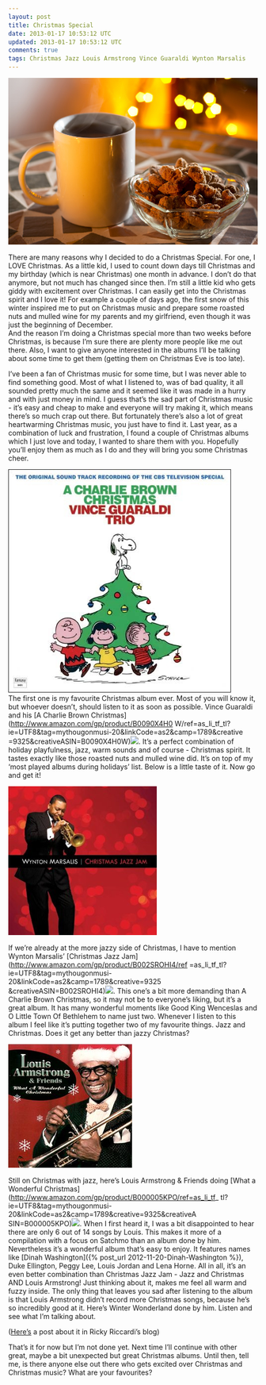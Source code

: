 ```yaml
---           
layout: post
title: Christmas Special
date: 2013-01-17 10:53:12 UTC
updated: 2013-01-17 10:53:12 UTC
comments: true
tags: Christmas Jazz Louis Armstrong Vince Guaraldi Wynton Marsalis
---
```

![](/img/2Fde5a94de355bd1ad9956f94fafba00632Ftumblr_mepw2dlwCh1rln1mco1_1280.jpg)

There are many reasons why I decided to do a Christmas Special. For one, I
LOVE Christmas. As a little kid, I used to count down days till Christmas and
my birthday (which is near Christmas) one month in advance. I don’t do that
anymore, but not much has changed since then. I’m still a little kid who gets
giddy with excitement over Christmas. I can easily get into the Christmas
spirit and I love it! For example a couple of days ago, the first snow of this
winter inspired me to put on Christmas music and prepare some roasted nuts and
mulled wine for my parents and my girlfriend, even though it was just the
beginning of December.  
And the reason I’m doing a Christmas special more than two weeks before
Christmas, is because I’m sure there are plenty more people like me out there.
Also, I want to give anyone interested in the albums I’ll be talking about
some time to get them (getting them on Christmas Eve is too late).  
  
I’ve been a fan of Christmas music for some time, but I was never able to find
something good. Most of what I listened to, was of bad quality, it all sounded
pretty much the same and it seemed like it was made in a hurry and with just
money in mind. I guess that’s the sad part of Christmas music - it’s easy and
cheap to make and everyone will try making it, which means there’s so much
crap out there. But fortunately there’s also a lot of great heartwarming
Christmas music, you just have to find it. Last year, as a combination of luck
and frustration, I found a couple of Christmas albums which I just love and
today, I wanted to share them with you. Hopefully you’ll enjoy them as much as
I do and they will bring you some Christmas cheer.  
  
![](/img/2Fimages2Fvince_guaraldi_trio3Aa_charlie_brown_christmas.jpeg)  
The first one is my favourite Christmas album ever. Most of you will know it,
but whoever doesn’t, should listen to it as soon as possible. Vince Guaraldi
and his [A Charlie Brown Christmas](http://www.amazon.com/gp/product/B0090X4H0
W/ref=as_li_tf_tl?ie=UTF8&tag=mythougonmusi-20&linkCode=as2&camp=1789&creative
=9325&creativeASIN=B0090X4H0W)![](http://www.assoc-amazon.com/e/ir?t=mythougonmusi-20&l=as2&o=1&a=B0090X4H0W).
It’s a perfect combination of holiday playfulness, jazz, warm sounds and of course -
Christmas spirit. It tastes exactly like those roasted nuts and mulled wine
did. It’s on top of my ‘most played albums during holidays’ list. Below is a
little taste of it. Now go and get it!  
  

  

<img class="small right" src="/img/2Fwikipedia2Fen2F72F7b2FWynton_Marsalis_Christmas_Jazz_Jam.jpg">

If we’re already at the more jazzy side of Christmas, I have to mention Wynton
Marsalis’ [Christmas Jazz Jam](http://www.amazon.com/gp/product/B002SROHI4/ref
=as_li_tf_tl?ie=UTF8&tag=mythougonmusi-20&linkCode=as2&camp=1789&creative=9325
&creativeASIN=B002SROHI4)![](http://www.assoc-amazon.com/e/ir?t=mythougonmusi-20&l=as2&o=1&a=B002SROHI4). This one’s a bit
more demanding than A Charlie Brown Christmas, so it may not be to everyone’s
liking, but it’s a great album. It has many wonderful moments like Good King
Wenceslas and O Little Town Of Bethlehem to name just two. Whenever I listen
to this album I feel like it’s putting together two of my favourite things.
Jazz and Christmas. Does it get any better than jazzy Christmas?  
  
  

![](/img/2F32FJPG_2502FMI00022F4542FMI0002454500.jpg)

Still on Christmas with jazz, here’s Louis Armstrong & Friends doing [What a
Wonderful Christmas](http://www.amazon.com/gp/product/B000005KPO/ref=as_li_tf_
tl?ie=UTF8&tag=mythougonmusi-20&linkCode=as2&camp=1789&creative=9325&creativeA
SIN=B000005KPO)![](http://www.assoc-amazon.com/e/ir?t=mythougonmusi-20&l=as2&o=1&a=B000005KPO). When I first heard
it, I was a bit disappointed to hear there are only 6 out of 14 songs by
Louis. This makes it more of a compilation with a focus on Satchmo than an
album done by him. Nevertheless it’s a wonderful album that’s easy to enjoy.
It features names like [Dinah
Washington]({% post_url 2012-11-20-Dinah-Washington %}), Duke Ellington, Peggy Lee, Louis Jordan and Lena Horne. All
in all, it’s an even better combination than Christmas Jazz Jam - Jazz and
Christmas AND Louis Armstrong! Just thinking about it, makes me feel all warm
and fuzzy inside. The only thing that leaves you sad after listening to the
album is that Louis Armstrong didn’t record more Christmas songs, because he’s
so incredibly good at it. Here’s Winter Wonderland done by him. Listen and see
what I’m talking about.  
  
([Here’s](http://dippermouth.blogspot.com/2011/12/very-satchmo-christmas-2011-edition.html) a post about it in Ricky Riccardi’s blog)  
  
That’s it for now but I’m not done yet. Next time I’ll continue with other
great, maybe a bit unexpected but great Christmas albums. Until then, tell me,
is there anyone else out there who gets excited over Christmas and Christmas
music? What are your favourites?

